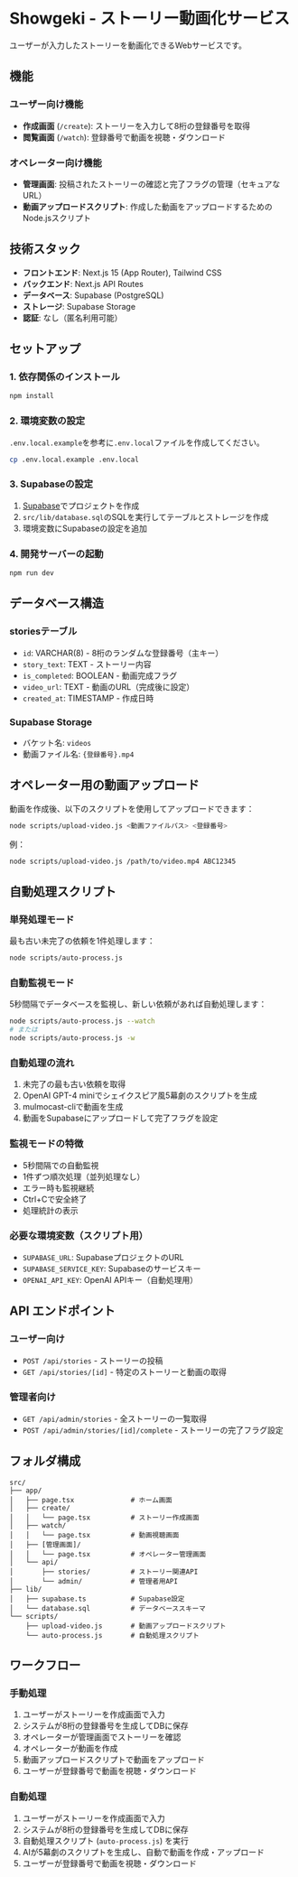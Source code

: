 # Showgeki - ストーリー動画化サービス

ユーザーが入力したストーリーを動画化できるWebサービスです。

## 機能

### ユーザー向け機能
- **作成画面** (`/create`): ストーリーを入力して8桁の登録番号を取得
- **閲覧画面** (`/watch`): 登録番号で動画を視聴・ダウンロード

### オペレーター向け機能
- **管理画面**: 投稿されたストーリーの確認と完了フラグの管理（セキュアなURL）
- **動画アップロードスクリプト**: 作成した動画をアップロードするためのNode.jsスクリプト

## 技術スタック

- **フロントエンド**: Next.js 15 (App Router), Tailwind CSS
- **バックエンド**: Next.js API Routes
- **データベース**: Supabase (PostgreSQL)
- **ストレージ**: Supabase Storage
- **認証**: なし（匿名利用可能）

## セットアップ

### 1. 依存関係のインストール

```bash
npm install
```

### 2. 環境変数の設定

`.env.local.example`を参考に`.env.local`ファイルを作成してください。

```bash
cp .env.local.example .env.local
```

### 3. Supabaseの設定

1. [Supabase](https://supabase.com/)でプロジェクトを作成
2. `src/lib/database.sql`のSQLを実行してテーブルとストレージを作成
3. 環境変数にSupabaseの設定を追加

### 4. 開発サーバーの起動

```bash
npm run dev
```

## データベース構造

### storiesテーブル
- `id`: VARCHAR(8) - 8桁のランダムな登録番号（主キー）
- `story_text`: TEXT - ストーリー内容
- `is_completed`: BOOLEAN - 動画完成フラグ
- `video_url`: TEXT - 動画のURL（完成後に設定）
- `created_at`: TIMESTAMP - 作成日時

### Supabase Storage
- バケット名: `videos`
- 動画ファイル名: `{登録番号}.mp4`

## オペレーター用の動画アップロード

動画を作成後、以下のスクリプトを使用してアップロードできます：

```bash
node scripts/upload-video.js <動画ファイルパス> <登録番号>
```

例：
```bash
node scripts/upload-video.js /path/to/video.mp4 ABC12345
```

## 自動処理スクリプト

### 単発処理モード
最も古い未完了の依頼を1件処理します：

```bash
node scripts/auto-process.js
```

### 自動監視モード
5秒間隔でデータベースを監視し、新しい依頼があれば自動処理します：

```bash
node scripts/auto-process.js --watch
# または
node scripts/auto-process.js -w
```

### 自動処理の流れ
1. 未完了の最も古い依頼を取得
2. OpenAI GPT-4 miniでシェイクスピア風5幕劇のスクリプトを生成
3. mulmocast-cliで動画を生成
4. 動画をSupabaseにアップロードして完了フラグを設定

### 監視モードの特徴
- 5秒間隔での自動監視
- 1件ずつ順次処理（並列処理なし）
- エラー時も監視継続
- Ctrl+Cで安全終了
- 処理統計の表示

### 必要な環境変数（スクリプト用）
- `SUPABASE_URL`: SupabaseプロジェクトのURL
- `SUPABASE_SERVICE_KEY`: Supabaseのサービスキー
- `OPENAI_API_KEY`: OpenAI APIキー（自動処理用）

## API エンドポイント

### ユーザー向け
- `POST /api/stories` - ストーリーの投稿
- `GET /api/stories/[id]` - 特定のストーリーと動画の取得

### 管理者向け
- `GET /api/admin/stories` - 全ストーリーの一覧取得
- `POST /api/admin/stories/[id]/complete` - ストーリーの完了フラグ設定

## フォルダ構成

```
src/
├── app/
│   ├── page.tsx              # ホーム画面
│   ├── create/
│   │   └── page.tsx          # ストーリー作成画面
│   ├── watch/
│   │   └── page.tsx          # 動画視聴画面
│   ├── [管理画面]/
│   │   └── page.tsx          # オペレーター管理画面
│   └── api/
│       ├── stories/          # ストーリー関連API
│       └── admin/            # 管理者用API
├── lib/
│   ├── supabase.ts           # Supabase設定
│   └── database.sql          # データベーススキーマ
└── scripts/
    ├── upload-video.js       # 動画アップロードスクリプト
    └── auto-process.js       # 自動処理スクリプト
```

## ワークフロー

### 手動処理
1. ユーザーがストーリーを作成画面で入力
2. システムが8桁の登録番号を生成してDBに保存
3. オペレーターが管理画面でストーリーを確認
4. オペレーターが動画を作成
5. 動画アップロードスクリプトで動画をアップロード
6. ユーザーが登録番号で動画を視聴・ダウンロード

### 自動処理
1. ユーザーがストーリーを作成画面で入力
2. システムが8桁の登録番号を生成してDBに保存
3. 自動処理スクリプト (`auto-process.js`) を実行
4. AIが5幕劇のスクリプトを生成し、自動で動画を作成・アップロード
5. ユーザーが登録番号で動画を視聴・ダウンロード
